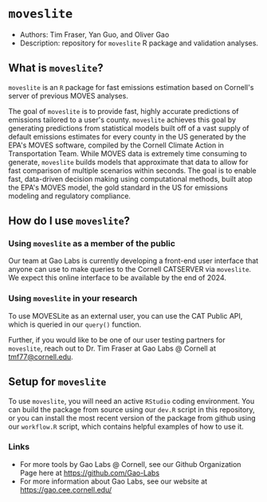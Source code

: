 # `moveslite`

- Authors: Tim Fraser, Yan Guo, and Oliver Gao
- Description: repository for `moveslite` R package and validation analyses.

## What is `moveslite`?

`moveslite` is an `R` package for fast emissions estimation based on Cornell's server of previous MOVES analyses.

The goal of `moveslite` is to provide fast, highly accurate predictions of emissions tailored to a user's county. `moveslite` achieves this goal by generating predictions from statistical models built off of a vast supply of default emissions estimates for every county in the US generated by the EPA's MOVES software, compiled by the Cornell Climate Action in Transportation Team. While MOVES data is extremely time consuming to generate, `moveslite` builds models that approximate that data to allow for fast comparison of multiple scenarios within seconds. The goal is to enable fast, data-driven decision making using computational methods, built atop the EPA's MOVES model, the gold standard in the US for emissions modeling and regulatory compliance.

## How do I use `moveslite`?

### Using `moveslite` as a member of the public

Our team at Gao Labs is currently developing a front-end user interface that anyone can use to make queries to the Cornell CATSERVER via `moveslite`. We expect this online interface to be available by the end of 2024.

### Using `moveslite` in your research

To use MOVESLite as an external user, you can use the CAT Public API, which is queried in our `query()` function.

Further, if you would like to be one of our user testing partners for `moveslite`, reach out to Dr. Tim Fraser at Gao Labs @ Cornell at <tmf77@cornell.edu>.

## Setup for `moveslite`

To use `moveslite`, you will need an active `RStudio` coding environment. You can build the package from source using our `dev.R` script in this repository, or you can install the most recent version of the package from github using our `workflow.R` script, which contains helpful examples of how to use it.




### Links

- For more tools by Gao Labs @ Cornell, see our Github Organization Page here at https://github.com/Gao-Labs
- For more information about Gao Labs, see our website at https://gao.cee.cornell.edu/
